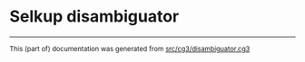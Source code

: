 

# Selkup disambiguator #

* * *

<small>This (part of) documentation was generated from [src/cg3/disambiguator.cg3](https://github.com/giellalt/lang-sel/blob/main/src/cg3/disambiguator.cg3)</small>

